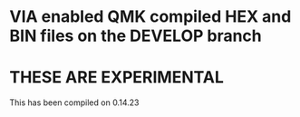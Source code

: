 # VIA enabled QMK compiled HEX and BIN files on the DEVELOP branch

# THESE ARE EXPERIMENTAL 

 This has been compiled on 0.14.23
